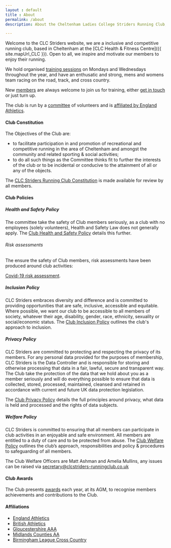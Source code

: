 ```yaml
---
layout : default
title : About
permalink: /about
description: About the Cheltenham Ladies College Striders Running Club, founded in 2008.

---
```


Welcome to the CLC Striders website, we are a inclusive and competitive running club, based in Cheltenham at the [CLC Health & Fitness Centre]({{ site.mapUrl_CLC }}). Open to all, we inspire and motivate our members to enjoy their running.

We hold organised [training sessions](/training) on Mondays and Wednesdays throughout the year, and have an enthusatic and strong, mens and womens team racing on the road, track, and cross country.

New [members](/membership) are always welcome to join us for training, either [get in touch](/contact) or just turn up.

The club is run by a [committee](/committee) of volunteers and is [affiliated by England Athletics](/images/2020/07//Affiliation-certificate-2020-21.jpg).

#### Club Constitution

The Objectives of the Club are:
* to facilitate participation in and promotion of recreational and competitive running in the area of Cheltenham and amongst the community and related sporting & social activities;
* to do all such things as the Committee thinks fit to further the interests of the club or to be incidental or conducive to the attainment of all or any of the objects.

The [CLC Striders Running Club Constitution](/assets/CLC-Striders-Running-Club-Constitution.pdf) is made available for review by all members.

#### Club Policies

##### Health and Safety Policy

The committee take the safety of Club members seriously, as a club with no employees (solely volunteers), Health and Safety Law does not generally apply. The [Club Health and Safety Policy](/assets/Policies/CLC-Striders-HandS-policy.pdf) details this further. 

###### Risk assessments

The ensure the safety of Club members, risk assessments have been produced around club activities:

[Covid-19 risk assessment](/assets/Covid-19-risk-assessment.pdf).

##### Inclusion Policy

CLC Striders embraces diversity and difference and is committed to providing opportunities that are safe, inclusive, accessible and equitable. Where possible, we want our club to be accessible to all members of society, whatever their age, disability, gender, race, ethnicity, sexuality or social/economic status. The [Club Inclusion Policy](/assets/Policies/CLC-Striders-Inclusion-Policy.pdf) outlines the club's approach to inclusion.

##### Privacy Policy

CLC Striders are committed to protecting and respecting the privacy of its members. For any personal data provided for the purposes of membership, CLC Striders is the Data Controller and is responsible for storing and otherwise processing that data in a fair, lawful, secure and transparent way. The Club take the protection of the data that we hold about you as a member seriously and will do everything possible to ensure that data is collected, stored, processed, maintained, cleansed and retained in accordance with current and future UK data protection legislation.

The [Club Privacy Policy](/assets/Policies/CLC-Striders-Privacy-Policy.pdf) details the full principles around privacy, what data is held and processed and the rights of data subjects.

##### Welfare Policy

CLC Striders is committed to ensuring that all members can participate in club activities in an enjoyable and safe environment. All members are entitled to a duty of care and to be protected from abuse. The [Club Welfare Policy](/assets/Policies/CLC-Striders-Welfare-Policy.pdf) outlines the club’s approach, responsibilities and policy & procedures to safeguarding of all members. 

The Club Welfare Officers are Matt Ashman and Amelia Mullins, any issues can be raised via <secretary@clcstriders-runningclub.co.uk>

#### Club Awards

The Club presents [awards](/awards) each year, at its AGM, to recognise members achievements and contributions to the Club. 

#### Affiliations

- [England Athletics](https://www.englandathletics.org/)
- [British Athletics](https://www.britishathletics.org.uk/)
- [Gloucestershire AAA](https://www.glosaaa.org.uk/)
- [Midlands Counties AA](https://www.midlandathletics.org.uk/)
- [Birmingham League Cross Country](https://www.birminghamccleague.co.uk/)

